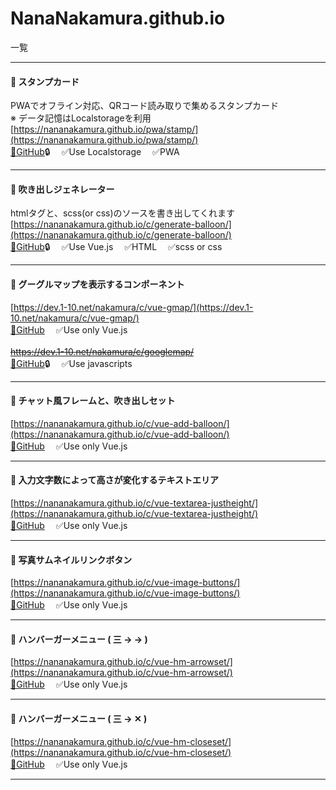 # NanaNakamura.github.io
一覧


---
#### 🎴 スタンプカード
PWAでオフライン対応、QRコード読み取りで集めるスタンプカード  
※ データ記憶はLocalstorageを利用  
[https://nananakamura.github.io/pwa/stamp/](https://nananakamura.github.io/pwa/stamp/)  
[🐙GitHub](https://github.com/NanaNakamura/localstorage-pwa)🔒　
✅Use Localstorage　
✅PWA

---

#### 💬 吹き出しジェネレーター  
htmlタグと、scss(or css)のソースを書き出してくれます  
[https://nananakamura.github.io/c/generate-balloon/](https://nananakamura.github.io/c/generate-balloon/)  
[🐙GitHub](https://github.com/NanaNakamura/generate-balloon)🔒　
✅Use Vue.js　
✅HTML　
✅scss or css

---

#### 🗾 グーグルマップを表示するコンポーネント  
[https://dev.1-10.net/nakamura/c/vue-gmap/](https://dev.1-10.net/nakamura/c/vue-gmap/)  
[🐙GitHub](https://github.com/NanaNakamura/vue-gmap)　
✅Use only Vue.js
<br><br>
~~https://dev.1-10.net/nakamura/c/googlemap/~~  
[🐙GitHub](https://github.com/NanaNakamura/googlemap)🔒　
✅Use javascripts　

---

#### 💬 チャット風フレームと、吹き出しセット  
[https://nananakamura.github.io/c/vue-add-balloon/](https://nananakamura.github.io/c/vue-add-balloon/)  
[🐙GitHub](https://github.com/NanaNakamura/vue-add-balloon/)　
✅Use only Vue.js

---

#### 💫 入力文字数によって高さが変化するテキストエリア  
[https://nananakamura.github.io/c/vue-textarea-justheight/](https://nananakamura.github.io/c/vue-textarea-justheight/)  
[🐙GitHub](https://github.com/NanaNakamura/vue-textarea-justheight)　
✅Use only Vue.js

---

#### 🦉 写真サムネイルリンクボタン  
[https://nananakamura.github.io/c/vue-image-buttons/](https://nananakamura.github.io/c/vue-image-buttons/)  
[🐙GitHub](https://github.com/NanaNakamura/vue-image-buttons)　
✅Use only Vue.js

---

#### 🍔 ハンバーガーメニュー ( 三 -> → )  
[https://nananakamura.github.io/c/vue-hm-arrowset/](https://nananakamura.github.io/c/vue-hm-arrowset/)  
[🐙GitHub](https://github.com/NanaNakamura/vue-hm-arrowset)　
✅Use only Vue.js

---

#### 🍔 ハンバーガーメニュー ( 三 -> ✕ )  
[https://nananakamura.github.io/c/vue-hm-closeset/](https://nananakamura.github.io/c/vue-hm-closeset/)  
[🐙GitHub](https://github.com/NanaNakamura/vue-hm-closeset)　
✅Use only Vue.js

---

